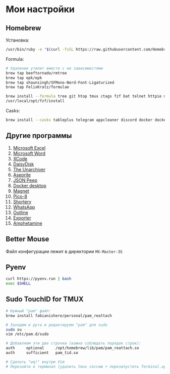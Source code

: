 # Мои настройки

## Homebrew

Установка:

```bash
/usr/bin/ruby -e "$(curl -fsSL https://raw.githubusercontent.com/Homebrew/install/master/install)"
```

Formula:

```bash
# Удаление утилит вместе с ее зависимостями
brew tap beeftornado/rmtree
brew tap epk/epk
brew tap shaunsingh/SFMono-Nerd-Font-Ligaturized
brew tap FelixKratz/formulae

brew install --formula tree git htop tmux ctags fzf bat telnet httpie mosh vim nmap mczachurski/wallpapper/wallpapper git-lfs ripgrep neovim npm lazygit diff-so-fancy borders fish
/usr/local/opt/fzf/install
```

Casks:

```bash
brew install --casks tableplus telegram appcleaner discord docker docker-desktop boop imazing visual-studio-code maccy spotify figma obsidian the-unarchiver httpie font-sf-mono-nerd-font-ligaturized alacritty proxyman google-chrome mongodb-compass nikitabobko/tap/aerospace ngrok bitwarden bettermouse chatgpt
```

## Другие программы

1. [Microsoft Excel](https://apps.apple.com/ru/app/microsoft-excel/id462058435?l=en&mt=12)
2. [Microsoft Word](https://apps.apple.com/ru/app/microsoft-word/id462054704?l=en&mt=12)
3. [XCode](https://apps.apple.com/ru/app/xcode/id497799835?l=en&mt=12)
4. [DaisyDisk](https://apps.apple.com/ru/app/daisydisk/id411643860?l=en&mt=12)
5. [The Unarchiver](https://apps.apple.com/ru/app/the-unarchiver/id425424353?mt=12)
6. [Aseprite](https://www.aseprite.org)
7. [JSON Peep](https://apps.apple.com/ru/app/json-peep-for-safari/id1458969831?l=en&mt=12)
8. [Docker desktop](https://www.docker.com/products/docker-desktop/)
9. [Magnet](https://apps.apple.com/ru/app/magnet/id441258766?l=en&mt=12)
10. [Pico-8](https://www.lexaloffle.com/pico-8.php)
11. [Shortery](https://apps.apple.com/ru/app/shortery/id1594183810?l=en&mt=12)
12. [WhatsApp](https://apps.apple.com/ru/app/whatsapp-desktop/id1147396723?l=en&mt=12)
13. [Outline](https://apps.apple.com/ru/app/outline-secure-internet-access/id1356178125?l=en-GB&mt=12)
14. [Exporter](https://apps.apple.com/ru/app/exporter/id1099120373?l=en-GB&mt=12)
15. [Amphetamine](https://apps.apple.com/ru/app/amphetamine/id937984704?l=en-GB&mt=12)

## Better Mouse

Файл конфигурации лежит в директории `MX-Master-3S`

## Pyenv

```bash
curl https://pyenv.run | bash
exec $SHELL
```

## Sudo TouchID for TMUX

```bash
# Нужный "pam" файл:
brew install fabianishere/personal/pam_reattach

# Заходим в рута и редактируем "pam" для sudo
sudo su -
vim /etc/pam.d/sudo

# Добавляем эти две строчки (важно соблюдать порядок строк):
auth     optional     /opt/homebrew/lib/pam/pam_reattach.so
auth     sufficient   pam_tid.so

# Сделать "wq!" внутри Vim
# Перезайти в терминал (удалить tmux сессию + перезапустить Terminal.app)
```
